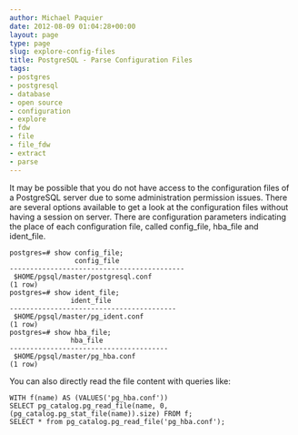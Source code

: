 ```yaml
---
author: Michael Paquier
date: 2012-08-09 01:04:28+00:00
layout: page
type: page
slug: explore-config-files
title: PostgreSQL - Parse Configuration Files
tags:
- postgres
- postgresql
- database
- open source
- configuration
- explore
- fdw
- file
- file_fdw
- extract
- parse
---
```

It may be possible that you do not have access to the configuration files of a PostgreSQL server due to some administration permission issues. There are several options available to get a look at the configuration files without having a session on server. There are configuration parameters indicating the place of each configuration file, called config\_file, hba\_file and ident\_file.

    postgres=# show config_file;
                    config_file                
    -------------------------------------------
     $HOME/pgsql/master/postgresql.conf
    (1 row)
    postgres=# show ident_file;
                   ident_file                
    -----------------------------------------
     $HOME/pgsql/master/pg_ident.conf
    (1 row)
    postgres=# show hba_file;
                   hba_file                
    ---------------------------------------
     $HOME/pgsql/master/pg_hba.conf
    (1 row)

You can also directly read the file content with queries like:

    WITH f(name) AS (VALUES('pg_hba.conf'))
    SELECT pg_catalog.pg_read_file(name, 0, (pg_catalog.pg_stat_file(name)).size) FROM f;
    SELECT * from pg_catalog.pg_read_file('pg_hba.conf');
